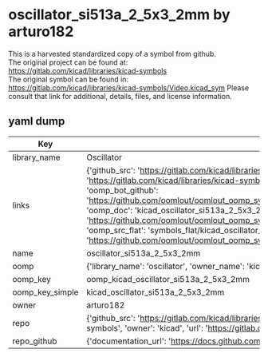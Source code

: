# oscillator_si513a_2_5x3_2mm by arturo182  
This is a harvested standardized copy of a symbol from github.  
The original project can be found at:  
https://gitlab.com/kicad/libraries/kicad-symbols  
The original symbol can be found in:
https://gitlab.com/kicad/libraries/kicad-symbols/Video.kicad_sym
Please consult that link for additional, details, files, and license information.  
## yaml dump  
| Key | Value |  
| --- | --- |  
| library_name | Oscillator |  
| links | {'github_src': 'https://gitlab.com/kicad/libraries/kicad-symbols/Video.kicad_sym', 'github_src_repo': 'https://gitlab.com/kicad/libraries/kicad-symbols', 'oomp_bot': 'kicad_oscillator_si513a_2_5x3_2mm/working', 'oomp_bot_github': 'https://github.com/oomlout/oomlout_oomp_symbol_bot/tree/main/kicad_oscillator_si513a_2_5x3_2mm/working', 'oomp_doc': 'kicad_oscillator_si513a_2_5x3_2mm/working', 'oomp_doc_github': 'https://github.com/oomlout/oomlout_oomp_symbol_doc/tree/main/kicad_oscillator_si513a_2_5x3_2mm/working', 'oomp_src_flat': 'symbols_flat/kicad_oscillator_si513a_2_5x3_2mm/working', 'oomp_src_flat_github': 'https://github.com/oomlout/oomlout_oomp_symbol_src/tree/main/kicad_oscillator_si513a_2_5x3_2mm/working'} |  
| name | oscillator_si513a_2_5x3_2mm |  
| oomp | {'library_name': 'oscillator', 'owner_name': 'kicad', 'symbol_name': 'oscillator_si513a_2_5x3_2mm'} |  
| oomp_key | oomp_kicad_oscillator_si513a_2_5x3_2mm |  
| oomp_key_simple | kicad_oscillator_si513a_2_5x3_2mm |  
| owner | arturo182 |  
| repo | {'github_src': 'https://gitlab.com/kicad/libraries/kicad-symbols/Video.kicad_sym', 'name': 'libraries/kicad-symbols', 'owner': 'kicad', 'url': 'https://gitlab.com/kicad/libraries/kicad-symbols'} |  
| repo_github | {'documentation_url': 'https://docs.github.com/rest/repos/repos#get-a-repository', 'message': 'Not Found'} |  

